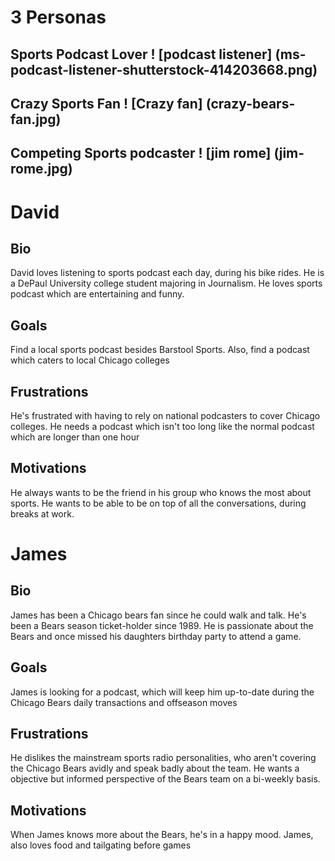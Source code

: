 # 3 Personas
## Sports Podcast Lover ! [podcast listener] (ms-podcast-listener-shutterstock-414203668.png)
## Crazy Sports Fan ! [Crazy fan] (crazy-bears-fan.jpg)
## Competing Sports podcaster ! [jim rome] (jim-rome.jpg)
# David 
## Bio 
David loves listening to sports podcast each day, during his bike rides. He is a DePaul University college student majoring in Journalism. He loves sports podcast which are entertaining and funny.
## Goals 
Find a local sports podcast besides Barstool Sports. Also, find a podcast which caters to local Chicago colleges 
## Frustrations
He's frustrated with having to rely on national podcasters to cover Chicago colleges. He needs a podcast which isn't too long like the normal podcast which are longer than one hour
## Motivations
He always wants to be the friend in his group who knows the most about sports. He wants to be able to be on top of all the conversations, during breaks at work.
# James 
## Bio
James has been a Chicago bears fan since he could walk and talk. He's been a Bears season ticket-holder since 1989. He is passionate about the Bears and once missed his daughters birthday party to attend a game.
## Goals
James is looking for a podcast, which will keep him up-to-date during the Chicago Bears daily transactions and offseason moves
## Frustrations 
He dislikes the mainstream sports radio personalities, who aren't covering the Chicago Bears avidly and speak badly about the team. He wants a objective but informed perspective of the Bears team on a bi-weekly basis.
## Motivations
When James knows more about the Bears, he's in a happy mood. James, also loves food and tailgating before games 
